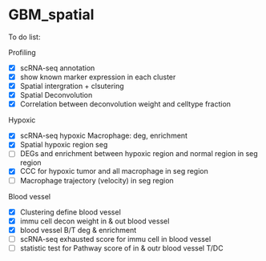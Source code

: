 # GBM_spatial
To do list:

Profiling

- [x] scRNA-seq annotation
- [x] show known marker expression in each cluster
- [x] Spatial intergration + clsutering
- [x] Spatial Deconvolution
- [x] Correlation between deconvolution weight and celltype fraction

Hypoxic

- [x] scRNA-seq hypoxic Macrophage: deg, enrichment
- [x] Spatial hypoxic region seg
- [ ] DEGs and enrichment between hypoxic region and normal region in seg region
- [x] CCC for hypoxic tumor and all macrophage in seg region
- [ ] Macrophage trajectory (velocity) in seg region

Blood vessel

- [x] Clustering define blood vessel
- [x] immu cell decon weight in & out blood vessel
- [x] blood vessel B/T deg & enrichment
- [ ] scRNA-seq exhausted score for immu cell in blood vessel
- [ ] statistic test for Pathway score of in & outr blood vessel T/DC
